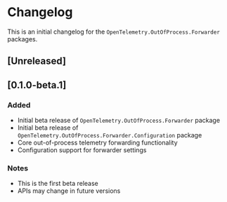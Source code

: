 # Changelog

This is an initial changelog for the `OpenTelemetry.OutOfProcess.Forwarder`
packages.

## [Unreleased]

## [0.1.0-beta.1]

### Added

- Initial beta release of `OpenTelemetry.OutOfProcess.Forwarder` package
- Initial beta release of `OpenTelemetry.OutOfProcess.Forwarder.Configuration`
  package
- Core out-of-process telemetry forwarding functionality
- Configuration support for forwarder settings

### Notes

- This is the first beta release
- APIs may change in future versions
